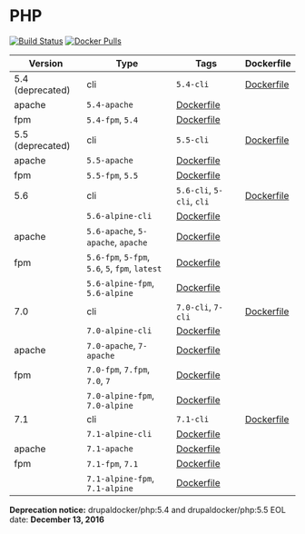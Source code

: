 PHP
=====================
[![Build Status](https://travis-ci.org/drupal-docker/php.svg?branch=master)](https://travis-ci.org/drupal-docker/php)
[![Docker Pulls](https://img.shields.io/docker/pulls/drupaldocker/php.svg?maxAge=2592000)](https://hub.docker.com/r/drupaldocker/php)

Version | Type | Tags | Dockerfile
--- | --- | --- | ---
5.4 (deprecated) | cli | `5.4-cli` | [Dockerfile](https://github.com/drupal-docker/php/blob/master/5.4/Dockerfile-cli)
 | apache | `5.4-apache` | [Dockerfile](https://github.com/drupal-docker/php/blob/master/5.4/Dockerfile-apache)
 | fpm | `5.4-fpm`, `5.4` | [Dockerfile](https://github.com/drupal-docker/php/blob/master/5.4/Dockerfile-fpm)
5.5 (deprecated) | cli | `5.5-cli` | [Dockerfile](https://github.com/drupal-docker/php/blob/master/5.5/Dockerfile-cli)
 | apache | `5.5-apache` | [Dockerfile](https://github.com/drupal-docker/php/blob/master/5.5/Dockerfile-apache)
 | fpm | `5.5-fpm`, `5.5` | [Dockerfile](https://github.com/drupal-docker/php/blob/master/5.5/Dockerfile-fpm)
5.6 | cli | `5.6-cli`, `5-cli`, `cli` | [Dockerfile](https://github.com/drupal-docker/php/blob/master/5.6/Dockerfile-cli)
 |  | `5.6-alpine-cli` | [Dockerfile](https://github.com/drupal-docker/php/blob/master/5.6/Dockerfile-alpine-cli)
 | apache | `5.6-apache`, `5-apache`, `apache` | [Dockerfile](https://github.com/drupal-docker/php/blob/master/5.6/Dockerfile-apache)
 | fpm | `5.6-fpm`, `5-fpm`, `5.6`, `5`, `fpm`, `latest` | [Dockerfile](https://github.com/drupal-docker/php/blob/master/5.6/Dockerfile-fpm)
 |  | `5.6-alpine-fpm`, `5.6-alpine` | [Dockerfile](https://github.com/drupal-docker/php/blob/master/5.6/Dockerfile-alpine-fpm)
7.0 | cli | `7.0-cli`, `7-cli` | [Dockerfile](https://github.com/drupal-docker/php/blob/master/7.0/Dockerfile-cli)
 |  | `7.0-alpine-cli` | [Dockerfile](https://github.com/drupal-docker/php/blob/master/7.0/Dockerfile-alpine-cli)
 | apache | `7.0-apache`, `7-apache` | [Dockerfile](https://github.com/drupal-docker/php/blob/master/7.0/Dockerfile-apache)
 | fpm | `7.0-fpm`, `7.fpm`, `7.0`, `7` | [Dockerfile](https://github.com/drupal-docker/php/blob/master/7.0/Dockerfile-fpm)
 |  | `7.0-alpine-fpm`, `7.0-alpine` | [Dockerfile](https://github.com/drupal-docker/php/blob/master/7.0/Dockerfile-alpine-fpm)
7.1 | cli | `7.1-cli` | [Dockerfile](https://github.com/drupal-docker/php/blob/master/7.1/Dockerfile-cli)
 |  | `7.1-alpine-cli` | [Dockerfile](https://github.com/drupal-docker/php/blob/master/7.1/Dockerfile-alpine-cli)
 | apache | `7.1-apache` | [Dockerfile](https://github.com/drupal-docker/php/blob/master/7.1/Dockerfile-apache)
 | fpm | `7.1-fpm`, `7.1` | [Dockerfile](https://github.com/drupal-docker/php/blob/master/7.1/Dockerfile-fpm)
 |  | `7.1-alpine-fpm`, `7.1-alpine` | [Dockerfile](https://github.com/drupal-docker/php/blob/master/7.1/Dockerfile-alpine-fpm)

**Deprecation notice:** drupaldocker/php:5.4 and drupaldocker/php:5.5 EOL date: **December 13, 2016**
